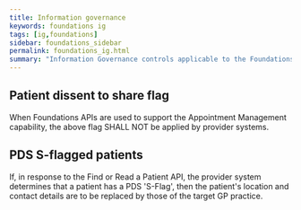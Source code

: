 ```yaml
---
title: Information governance
keywords: foundations ig
tags: [ig,foundations]
sidebar: foundations_sidebar
permalink: foundations_ig.html
summary: "Information Governance controls applicable to the Foundations capability pack"
---
```



## Patient dissent to share flag ##

When Foundations APIs are used to support the Appointment Management capability, the above flag SHALL NOT be applied by provider systems.

## PDS S-flagged patients ##

If, in response to the Find or Read a Patient API, the provider system determines that a patient has a PDS 'S-Flag', then the patient's location and contact details are to be replaced by those of the target GP practice.


